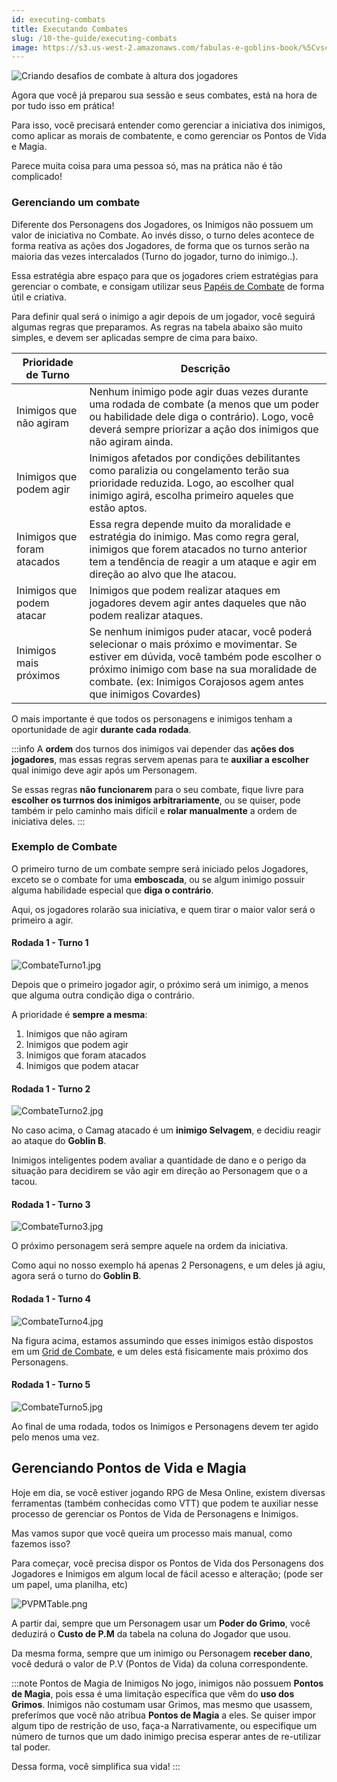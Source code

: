 ```yaml
---
id: executing-combats
title: Executando Combates
slug: /10-the-guide/executing-combats
image: https://s3.us-west-2.amazonaws.com/fabulas-e-goblins-book/%5Cvscode%5Ccc564896-87f2-4805-95ba-884a5dc7e5ca.jpg
---
```


![Criando desafios de combate à altura dos jogadores](https://s3.us-west-2.amazonaws.com/fabulas-e-goblins-book/%5Cvscode%5Ccc564896-87f2-4805-95ba-884a5dc7e5ca.jpg)

Agora que você já preparou sua sessão e seus combates, está na hora de por tudo isso em prática!

Para isso, você precisará entender como gerenciar a iniciativa dos inimigos, como aplicar as morais de combatente, e como gerenciar os Pontos de Vida e Magia.

Parece muita coisa para uma pessoa só, mas na prática não é tão complicado!

### Gerenciando um combate

Diferente dos Personagens dos Jogadores, os Inimigos não possuem um valor de iniciativa no Combate. Ao invés disso, o turno deles acontece de forma reativa as ações dos Jogadores, de forma que os turnos serão na maioria das vezes intercalados (Turno do jogador, turno do inimigo..).

Essa estratégia abre espaço para que os jogadores criem estratégias para gerenciar o combate, e consigam utilizar seus [Papéis de Combate](/docs/5-roles/roles-introduction) de forma útil e criativa.

Para definir qual será o inimigo a agir depois de um jogador, você seguirá algumas regras que preparamos.
As regras na tabela abaixo são muito simples, e devem ser aplicadas sempre de cima para baixo.

| Prioridade de Turno | Descrição |
|-------|-----------|
| Inimigos que não agiram | Nenhum inimigo pode agir duas vezes durante uma rodada de combate (a menos que um poder ou habilidade dele diga o contrário). Logo, você deverá sempre priorizar a ação dos inimigos que não agiram ainda. |
| Inimigos que podem agir | Inimigos afetados por condições debilitantes como paralizia ou congelamento terão sua prioridade reduzida. Logo, ao escolher qual inimigo agirá, escolha primeiro aqueles que estão aptos. |
| Inimigos que foram atacados | Essa regra depende muito da moralidade e estratégia do inimigo. Mas como regra geral, inimigos que forem atacados no turno anterior tem a tendência de reagir a um ataque e agir em direção ao alvo que lhe atacou. |
| Inimigos que podem atacar | Inimigos que podem realizar ataques em jogadores devem agir antes daqueles que não podem realizar ataques. |
| Inimigos mais próximos | Se nenhum inimigos puder atacar, você poderá selecionar o mais próximo e movimentar. Se estiver em dúvida, você também pode escolher o próximo inimigo com base na sua moralidade de combate. (ex: Inimigos Corajosos agem antes que inimigos Covardes) |

O mais importante é que todos os personagens e inimigos tenham a oportunidade de agir **durante cada rodada**.

:::info
A **ordem** dos turnos dos inimigos vai depender das **ações dos jogadores**, mas essas regras servem apenas para te **auxiliar a escolher** qual inimigo deve agir após um Personagem.

Se essas regras **não funcionarem** para o seu combate, fique livre para **escolher os turrnos dos inimigos arbitrariamente**, ou se quiser, pode também ir pelo caminho mais difícil e **rolar manualmente** a ordem de iniciativa deles.
:::

### Exemplo de Combate

O primeiro turno de um combate sempre será iniciado pelos Jogadores, exceto se o combate for uma **emboscada**, ou se algum inimigo possuir alguma habilidade especial que **diga o contrário**.

Aqui, os jogadores rolarão sua iniciativa, e quem tirar o maior valor será o primeiro a agir.

#### Rodada 1 - Turno 1

![CombateTurno1.jpg](https://s3.us-west-2.amazonaws.com/fabulas-e-goblins-book/%5Cvscode%5C36238790-4970-4b33-96e3-53abd7df1f87.jpg)

Depois que o primeiro jogador agir, o próximo será um inimigo, a menos que alguma outra condição diga o contrário.

A prioridade é **sempre a mesma**:

1. Inimigos que não agiram
2. Inimigos que podem agir
3. Inimigos que foram atacados
4. Inimigos que podem atacar

#### Rodada 1 - Turno 2

![CombateTurno2.jpg](https://s3.us-west-2.amazonaws.com/fabulas-e-goblins-book/%5Cvscode%5C1799fcdc-b9a7-4600-b82e-8a41a3529e7c.jpg)

No caso acima, o Camag atacado é um **inimigo Selvagem**, e decidiu reagir ao ataque do **Goblin B**.

Inimigos inteligentes podem avaliar a quantidade de dano e o perigo da situação para decidirem se vão agir em direção ao Personagem que o a tacou.


#### Rodada 1 - Turno 3

![CombateTurno3.jpg](https://s3.us-west-2.amazonaws.com/fabulas-e-goblins-book/%5Cvscode%5C1b05e0ff-d130-4893-b1b9-43c47dfdbc9a.jpg)

O próximo personagem será sempre aquele na ordem da iniciativa.

Como aqui no nosso exemplo há apenas 2 Personagens, e um deles já agiu, agora será o turno do **Goblin B**.

#### Rodada 1 - Turno 4

![CombateTurno4.jpg](https://s3.us-west-2.amazonaws.com/fabulas-e-goblins-book/%5Cvscode%5Cd572128c-d752-4ebd-8d62-8a9956e65792.jpg)

Na figura acima, estamos assumindo que esses inimigos estão dispostos em um [Grid de Combate](/docs/9-combat-rules/moving), e um deles está fisicamente mais próximo dos Personagens.

#### Rodada 1 - Turno 5

![CombateTurno5.jpg](https://s3.us-west-2.amazonaws.com/fabulas-e-goblins-book/%5Cvscode%5Cff4ad7b9-e51c-4a2e-9a60-e4ac0bc81e34.jpg)

Ao final de uma rodada, todos os Inimigos e Personagens devem ter agido pelo menos uma vez.

## Gerenciando Pontos de Vida e Magia

Hoje em dia, se você estiver jogando RPG de Mesa Online, existem diversas ferramentas (também conhecidas como VTT) que podem te auxiliar nesse processo de gerenciar os Pontos de Vida de Personagens e Inimigos.

Mas vamos supor que você queira um processo mais manual, como fazemos isso?

Para começar, você precisa dispor os Pontos de Vida dos Personagens dos Jogadores e Inimigos em algum local de fácil acesso e alteração; (pode ser um papel, uma planilha, etc)

![PVPMTable.png](https://s3.us-west-2.amazonaws.com/fabulas-e-goblins-book/%5Cvscode%5C08d95f3b-4f04-44d2-9206-21480670fc4b.png)

A partir dai, sempre que um Personagem usar um **Poder do Grimo**, você deduzirá o **Custo de P.M** da tabela na coluna do Jogador que usou.

Da mesma forma, sempre que um inimigo ou Personagem **receber dano**, você dedurá o valor de P.V (Pontos de Vida) da coluna correspondente.

:::note Pontos de Magia de Inimigos
No jogo, inimigos não possuem **Pontos de Magia**, pois essa é uma limitação específica que vêm do **uso dos Grimos**. Inimigos não costumam usar Grimos, mas mesmo que usassem, preferímos que você não atribua **Pontos de Magia** a eles. Se quiser impor algum tipo de restrição de uso, faça-a Narrativamente, ou especifique um número de turnos que um dado inimigo precisa esperar antes de re-utilizar tal poder.

Dessa forma, você simplifica sua vida!
:::

